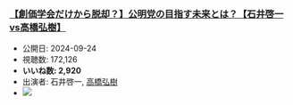 ### [【創価学会だけから脱却？】公明党の目指す未来とは？【石井啓一vs高橋弘樹】](https://www.youtube.com/watch?v=5sBJekNot0Y)
-   公開日: 2024-09-24
-   視聴数: 172,126
-   **いいね数: 2,920**
-   出演者: 石井啓一, [高橋弘樹](/rehacq_fan/people/高橋弘樹 "wikilink")
- [![](https://img.youtube.com/vi/5sBJekNot0Y/hqdefault.jpg)](https://www.youtube.com/watch?v=5sBJekNot0Y)

